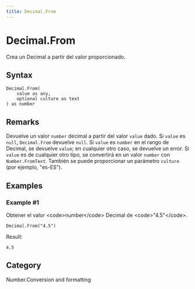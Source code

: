 ```yaml
---
title: Decimal.From
---
```


# Decimal.From


Crea un Decimal a partir del valor proporcionado.


## Syntax

```powerquery
Decimal.From(
    value as any,
    optional culture as text
) as number
```


## Remarks

Devuelve un valor <code>number</code> decimal a partir del valor <code>value</code> dado. Si <code>value</code> es <code>null</code>, <code>Decimal.From</code> devuelve <code>null</code>. Si <code>value</code> es <code>number</code> en el rango de Decimal, se devuelve <code>value</code>; en cualquier otro caso, se devuelve un error. Si <code>value</code> es de cualquier otro tipo, se convertirá en un valor <code>number</code> con <code>Number.FromText</code>. También se puede proporcionar un parámetro <code>culture</code> (por ejemplo, "es-ES").


## Examples

### Example #1 
Obtener el valor &lt;code&gt;number&lt;/code&gt; Decimal de &lt;code&gt;&#34;4.5&#34;&lt;/code&gt;.
```powerquery
Decimal.From("4.5")
```

Result: 
```powerquery
4.5
```




## Category
Number.Conversion and formatting
